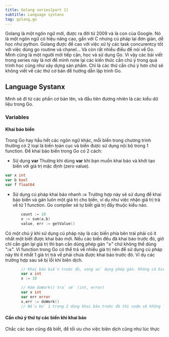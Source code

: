 ```yaml
---
title: Golang series[part 1]
subtitle: Language systanx
tag: golang,go
---
```


Golang là một ngôn ngữ mới, được ra đời từ 2009 và là con của Google. Nó là một ngôn ngữ có hiệu năng cao, gần với C nhưng cú pháp lại đơn giản, dễ học như python. Golang được đề cao với việc xử lý các task concurentcy tốt với việc dùng go routine và chanel... Và còn rất nhiều điều để nói về Go. Mình cũng là một người mới tiếp cận, học và sử dụng Go. Vì vậy các bài viết trong series này là nơi để mình note lại các kiến thức cần chú ý trong quá trình học cũng như xây dựng sản phẩm. Chỉ là các thứ cần chú ý hơn chứ sẽ không viết về các thứ cơ bản để hướng dẫn lập trình Go.

## Language Systanx
Mình sẽ đi từ các phần cơ bản lên, và đầu tiên đương nhiên là các kiểu dữ liệu trong Go.

### Variables
#### Khai báo biến
Trong Go hay hầu hết các ngôn ngữ khác, mỗi biến trong chương trình thường có 2 loại là biến toàn cục và biến được sử dụng nội bộ trong 1 function. Để khai báo biến trong Go có 2 cách:

* Sử dụng **var** Thường khi dùng **var** khi bạn muốn khai báo và khởi tạo biến với giá trị mặc định (zero value).  

 ```go
var x int
var b bool
var f float64
 ```

* Sử dụng cú pháp khai báo nhanh **:=** Trường hợp này sẽ sử dụng để khai báo biến và gán luôn một giá trị cho biến, ví dụ như việc nhận giá trị trả về từ 1 function. Go compiler sẽ tự biết giá trị đấy thuộc kiểu nào.

 ```go
        count := 10
        x := sum(a,b)
        value, err := getValue()
 ```

 Có một chú ý khi sử dụng cú pháp này là các biến phía bên trái phải có ít nhất một biết được khai báo mới. Nếu các biến đều đã khai báo trước đó, giờ chỉ cần gán lại giá trị thì bạn cần dùng phép gán "**=**" chứ không thể dùng "**:=**". Vì function trong Go có thể trả về nhiều giá trị nên để sử dụng cú pháp này thì ít nhất 1 giá trị trả về phải chưa được khai báo trước đó. Ví dụ các trường hợp sau sẽ bị lỗi khi biên dịch.  
    
 ```go
        // Khai báo biến trước đó, xong sử dụng phép gán. Không có biến nào mới khi dùng :=
        var x int
        x := 10

        // Hàm doWork() trả về (int, error)
        var x int
        var err error
        x,err := doWork()
        // Nếu bỏ 1 trong 2 dòng khai báo trước đó thì code sẽ không lỗi

 ```

#### Cần chú ý thứ tự các biến khi khai báo
Chắc các bạn cũng đã biết, để tối ưu cho việc biên dịch cũng như lúc thực 
